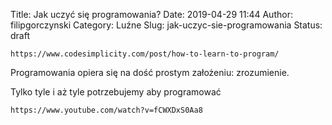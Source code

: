 Title: Jak uczyć się programowania?
Date: 2019-04-29 11:44
Author: filipgorczynski
Category: Luźne
Slug: jak-uczyc-sie-programowania
Status: draft

`https://www.codesimplicity.com/post/how-to-learn-to-program/`

Programowania opiera się na dość prostym założeniu: zrozumienie.

Tylko tyle i aż tyle potrzebujemy aby programować

`https://www.youtube.com/watch?v=fCWXDxS0Aa8`

 
